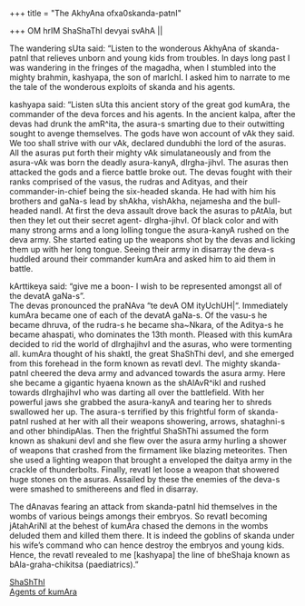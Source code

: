 +++
title = "The AkhyAna ofxa0skanda-patnI"

+++
OM hrIM ShaShaThI devyai svAhA ||

The wandering sUta said: “Listen to the wonderous AkhyAna of
skanda-patnI that relieves unborn and young kids from troubles. In days
long past I was wandering in the fringes of the magadha, when I stumbled
into the mighty brahmin, kashyapa, the son of marIchI. I asked him to
narrate to me the tale of the wonderous exploits of skanda and his
agents.

kashyapa said: “Listen sUta this ancient story of the great god kumAra,
the commander of the deva forces and his agents. In the ancient kalpa,
after the devas had drunk the amR^ita, the asura-s smarting due to their
outwitting sought to avenge themselves. The gods have won account of vAk
they said. We too shall strive with our vAk, declared dundubhi the lord
of the asuras. All the asuras put forth their mighty vAk simulataneously
and from the asura-vAk was born the deadly asura-kanyA, dIrgha-jihvI.
The asuras then attacked the gods and a fierce battle broke out. The
devas fought with their ranks comprised of the vasus, the rudras and
Adityas, and their commander-in-chief being the six-headed skanda. He
had with him his brothers and gaNa-s lead by shAkha, vishAkha, nejamesha
and the bull-headed nandI. At first the deva assault drove back the
asuras to pAtAla, but then they let out their secret agent-
dIrgha-jihvI. Of black color and with many strong arms and a long
lolling tongue the asura-kanyA rushed on the deva army. She started
eating up the weapons shot by the devas and licking them up with her
long tongue. Seeing their army in disarray the deva-s huddled around
their commander kumAra and asked him to aid them in battle.

kArttikeya said: “give me a boon- I wish to be represented amongst all
of the devatA gaNa-s”.  
The devas pronounced the praNAva “te devA OM ityUchUH|“. Immediately
kumAra became one of each of the devatA gaNa-s. Of the vasu-s he became
dhruva, of the rudra-s he became sha\~Nkara, of the Aditya-s he became
ahaspati, who dominates the 13th month. Pleased with this kumAra decided
to rid the world of dIrghajihvI and the asuras, who were tormenting all.
kumAra thought of his shaktI, the great ShaShThi devI, and she emerged
from this forehead in the form known as revatI devI. The mighty
skanda-patnI cheered the deva army and advanced towards the asura army.
Here she became a gigantic hyaena known as the shAlAvR^ikI and rushed
towards dIrghajihvI who was darting all over the battlefield. With her
powerful jaws she grabbed the asura-kanyA and tearing her to shreds
swallowed her up. The asura-s terrified by this frightful form of
skanda-patnI rushed at her with all their weapons showering, arrows,
shataghni-s and other bhindipAlas. Then the frightful ShaShThi assumed
the form known as shakuni devI and she flew over the asura army hurling
a shower of weapons that crashed from the firmament like blazing
meteorites. Then she used a lighting weapon that brought a enveloped the
daitya army in the crackle of thunderbolts. Finally, revatI let loose a
weapon that showered huge stones on the asuras. Assailed by these the
enemies of the deva-s were smashed to smithereens and fled in disarray.

The dAnavas fearing an attack from skanda-patnI hid themselves in the
wombs of various beings amongs their embryos. So revatI becoming
jAtahAriNI at the behest of kumAra chased the demons in the wombs
deluded them and killed them there. It is indeed the goblins of skanda
under his wife’s command who can hence destroy the embryos and young
kids. Hence, the revatI revealed to me \[kashyapa\] the line of bheShaja
known as bAla-graha-chikitsa (paediatrics).”

[ShaShThI](https://manasataramgini.wordpress.com/2007/12/09/shashthi-suktam/ "ShaShThI sUktaM")  
[Agents of
kumAra](https://manasataramgini.wordpress.com/2005/07/23/skanda-ganas/ "skanda gaNas")
